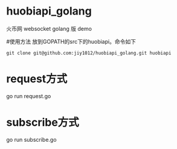 # huobiapi_golang
火币网 websocket golang 版 demo

#使用方法
放到GOPATH的src下的huobiapi。命令如下

    git clone git@github.com:jiy1012/huobiapi_golang.git huobiapi

# request方式
go run request.go 
# subscribe方式
go run subscribe.go